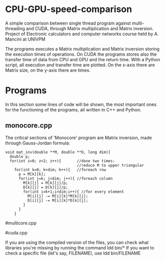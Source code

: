 # CPU-GPU-speed-comparison
A simple comparison between single thread program against multi-threading and CUDA, through Matrix multiplication and Matrix inversion.
Project of Electronic calculators and computer networks course held by A. Mancini at UNIVPM 

The programs executes a Matrix multiplication and Matrix inversion storing the execution times of operations.
On CUDA the programs stores also the transfer time of data from CPU and GPU and the return time.
With a Python script, all execution and transfer time are plotted. 
On the x-axis there are Matrix size, on the y-axis there are times.

# Programs
In this section some lines of code will be shown, the most important ones for the functioning of the programs, all written in C++ and Python.


## monocore.cpp

The critical sections of 'Monocore' program are Matrix inversion, made through Gauss-Jordan formula: 
```
void mat_inv(double **M, double **D, long dim){
  double p;
  for(int z=0; z<2; z++){       //done two times:
                                //reduce M to upper triangular 
    for(int k=0; k<dim; k++){   //foreach row
      p = M[k][k];
      for(int j=k; j<dim; j++){ //foreach column
        M[k][j] = M[k][j]/p;
        D[k][j] = D[k][j]/p;
        for(int i=k+1;i<dim;i++){ //for every element
          M[i][j] -= M[i][k]*M[k][j];
          D[i][j] -= M[i][k]*D[k][j];
        }
      }
    }
```

 #multicore.cpp

 #cuda.cpp

If you are using the compiled version of the files, you can check what libraries you're missing by running the command
ldd bin/*
If you want to check a specific file (let's say, FILENAME), use
ldd bin/FILENAME

